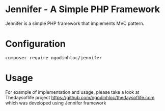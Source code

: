# Jennifer - A Simple PHP Framework

Jennifer is a simple PHP framework that implements MVC pattern.

# Configuration
<pre>
composer require ngodinhloc/jennifer
</pre>
# Usage
For example of implementation and usage, please take a look at Thedaysoflife project https://github.com/ngodinhloc/thedaysoflife.com which was developed using Jennifer framework